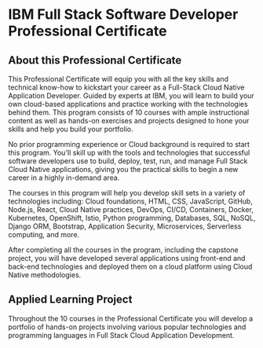 # IBM Full Stack Software Developer Professional Certificate

## About this Professional Certificate


This Professional Certificate will equip you with all the key skills and technical know-how to kickstart your career as a Full-Stack Cloud Native Application Developer. Guided by experts at IBM, you will learn to build your own cloud-based applications and practice working with the technologies behind them. This program consists of 10 courses with ample instructional content as well as hands-on exercises and projects designed to hone your skills and help you build your portfolio. 

No prior programming experience or Cloud background is required to start this program. You'll skill up with the tools and technologies that successful software developers use to build, deploy, test, run, and manage Full Stack Cloud Native applications, giving you the practical skills to begin a new career in a highly in-demand area. 

The courses in this program will help you develop skill sets in a variety of technologies including: Cloud foundations, HTML, CSS, JavaScript, GitHub, Node.js, React, Cloud Native practices, DevOps, CI/CD, Containers, Docker, Kubernetes, OpenShift, Istio, Python programming, Databases, SQL, NoSQL, Django ORM, Bootstrap, Application Security, Microservices, Serverless computing, and more. 

After completing all the courses in the program, including the capstone project, you will have developed several applications using front-end and back-end technologies and deployed them on a cloud platform using Cloud Native methodologies.

## Applied Learning Project

Throughout the 10 courses in the Professional Certificate you will develop a portfolio of hands-on projects involving various popular technologies and programming languages in Full Stack Cloud Application Development. 

 
